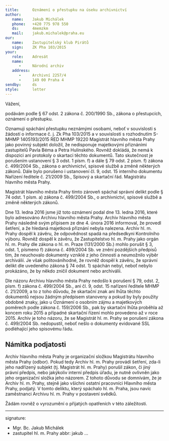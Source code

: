 ```yaml
---
title:      Oznámení o přestupku na úseku archivnictví
author:
   name:    Jakub Michálek
   phone:   +420 775 978 550
   ds:      4memzkm
   mail:    jakub.michalek@praha.eu
our:
   name:    Zastupitelský klub Pirátů
   sign:    ZK Pha 103/2015
your:
   role:    Adresát
   name:    
      -     Národní archiv
   address:
      -     Archivní 2257/4
      -     149 00 Praha 4
sendby:     ds
style:      letter
---
```


Vážení,

podávám podle § 67 odst. 2 zákona č. 200/1990 Sb., zákona o přestupcích, oznámení o přestupku. 

Oznamuji spáchání přestupku neznámými osobami, neboť v souvislosti s žádostí o informace č. j. Zk Pha 103/2015 a v souvislosti s rozhodnutím S-MHMP 1405193/2015 RED MHMP 19220 Magistrát hlavního města Prahy jako povinný subjekt doložil, že nedisponuje majetkovými přiznáními zastupitelů Pavla Béma a Petra Hulinského. Rovněž dokládá, že nemá k dispozici ani protokoly o skartaci těchto dokumentů. Tato skutečnost je porušením ustanovení § 3 odst. 1 písm. f) a dále § 79 odst. 2 písm. f) zákona č. 499/2004 Sb., zákona o archivnictví, spisové službě a změně některých zákonů. Dále bylo porušeno i ustanovení čl. 9, odst. 15 interního dokumentu Nařízení ředitele č. 21/2009 Sb., Spisový a skartační řád. Magistrátu hlavního města Prahy. 

Magistrát hlavního města Prahy tímto zároveň spáchal správní delikt podle § 74 odst. 1 písm. a) zákona č. 499/2004 Sb., o archivnictví, spisové službě a změně některých zákonů.

Dne 13. ledna 2016 jsme již toto oznámení podal dne 13. ledna 2016, které bylo adresováno Archivu hlavního města Prahy. Archiv hlavního města Prahy následně svým přípisem ze dne 4. února 2016 informoval, že provedl šetření, a že hledaná majetková přiznání nebyla nalezena. Archiv hl. m. Prahy dospěl k závěru, že odpovědnost spadá na předsedkyni Kontrolního výboru. Rovněž dospěl k závěru, že Zastupitelstvo hl. m. Prahy jako orgán hl. m. Prahy dle zákona o hl. m. Praze (131/2000 Sb.) mohlo porušit § 3, odst. 1, písmeno f) zákona č. 499/2004 Sb. ve znění pozdějších předpisů tím, že neuchovalo dokumenty vzniklé z jeho činnosti a neumožnilo
výběr archiválií. Je však politováníhodné, že rovněž dospěl k závěru, že správní delikt dle uvedeného zákona § 74 odst. 1) spáchán nebyl, neboť nebylo prokázáno, že by někdo zničil dokument nebo archiválii. 

Dle názoru Archivu hlavního města Prahy nedošlo k porušení § 79, odst. 2, písm. f) zákona č. 499/2004 Sb., ani čl. 9, odst. 15
nařízení ředitele MHMP č. 21/2009, a to z toho důvodu, že skartační znak ani lhůta těchto dokumentů nejsou žádným předpisem stanoveny a pokud by byly použity obdobné znaky, jako u Oznámení o osobním zájmu a majetkových poměrech podle zákona č. 159/2006 Sb., pak by
skartační lhůta proběhla až koncem roku 2015 a případné skartační řízení mohlo provedeno až v roce 2015. Archiv je toho názoru, že se Magistrát hl. m. Prahy se porušení zákona č. 499/2004 Sb. nedopustil, neboť nešlo o dokumenty evidované SSL podléhající jeho spisovému řádu. 

## Námitka podjatosti

Archiv hlavního města Prahy je organizační složkou Magistrátu hlavního města Prahy (odbor). Pokud tedy Archiv hl. m. Prahy provádí šetření, zda-li jeho nadřízený subjekt (tj. Magistrát hl. m. Prahy) porušil zákon, či jiný právní předpis, nebo jakýkoliv interní předpis úřadu, je nutně ovlivněn jako jeho organizační složka jeho názorem. Z tohoto důvodu se domnívám, že je Archiv hl. m. Prahy, stejně jako všichni ostatní pracovníci Hlavního města Prahy, podjatý. V tomto deliktu, který spáchalo hl. m. Praha, jsou navíc zaměstnanci Archivu hl. m. Prahy v postavení svědků. 

Žádám rovněž o vyrozumění o přijatých opatřeních v této záležitosti.

---
signature:
  - Mgr. Bc. Jakub Michálek
  - zastupitel hl. m. Prahy
abbr:       jakub
...
